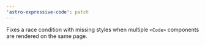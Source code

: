```yaml
---
'astro-expressive-code': patch
---
```


Fixes a race condition with missing styles when multiple `<Code>` components are rendered on the same page.
